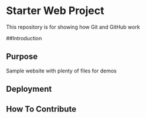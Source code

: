 # Starter Web Project

This repository is for showing how Git and GitHub work

##Introduction

## Purpose

Sample website with plenty of files for demos

## Deployment

## How To Contribute